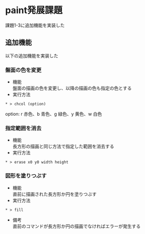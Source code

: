 # paint発展課題
課題1-3に追加機能を実装した 

## 追加機能
以下の追加機能を実装した

### 盤面の色を変更
- 機能  
盤面の描画の色を変更し、以降の描画の色も指定の色とする
- 実行方法
```
* > chcol (option)
```
option: r 赤色、b 青色、g 緑色、y 黄色、w 白色  

### 指定範囲を消去
- 機能  
長方形の描画と同じ方法で指定した範囲を消去する
- 実行方法
```
* > erase x0 y0 width height
```

### 図形を塗りつぶす
- 機能  
直前に描画された長方形か円を塗りつぶす  
- 実行方法  
```
* > fill
```
- 備考  
直前のコマンドが長方形か円の描画でなければエラーが発生する
